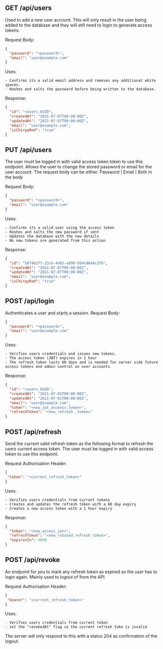

## GET /api/users
Used to add a new user account. This will only result in the user being added to the database and they will still need to login to generate access tokens.

Request Body:
```json
{
  "password": "<password>",
  "email": "user@example.com"
}
```

Uses:

	- Confirms its a valid email address and removes any additional white spaces.
	- Hashes and salts the password before being written to the database.

Response:
```json
{
  "id": "<users_UUID",
  "createdAt": "2021-07-07T00:00:00Z",
  "updatedAt": "2021-07-07T00:00:00Z",
  "email": "user@example.com",
  "isChirpyRed": "true" 
}
```





## PUT /api/users
The user must be logged in with valid access token token to use this endpoint.
Allows the user to change the stored password or email for the user account.
The request body can be either: Password | Email | Both in the body

Request Body:
```json
{
  "password": "<password>",
  "email": "user@example.com"
}
```

Uses:

	- Confirms its a valid user using the access token
	- Hashes and salts the new password if sent
	- Updates the database with the new details
	- No new tokens are generated from this action

Response:
```json
{
  "id": "50746277-23c6-4d85-a890-564c0044c2fb",
  "createdAt": "2021-07-07T00:00:00Z",
  "updatedAt": "2021-07-07T00:00:00Z",
  "email": "user@example.com",
  "isChirpyRed": "true" 
}
```





## POST /api/login
Authenticates a user and starts a session.
Request Body:
```json
{
  "password": "<password>",
  "email": "user@example.com"
}
```

Uses:

	- Verifies users credentials and issues new tokens.
	- The access token (JWT) expires in 1 hour
	- The refresh token lasts 60 days and is needed for server side future access tokens and admin control on user accounts

Response:
```json
{
  "id": "<users_UUID",
  "createdAt": "2021-07-01T00:00:00Z",
  "updatedAt": "2021-07-01T00:00:00Z",
  "email": "user@example.com",
  "token": "<new_jwt_acceess_token>",
  "refreshToken": "<new_refresh _token>"
}
```




## POST /api/refresh
 Send the current valid refresh token as the following format to refresh the users current access token.
 The user must be logged in with valid access token to use this endpoint.
 
 Request Authorisation Header:
 ```json
{
  "token": "<current_refresh_token>"
}
```

Uses:

	- Verifies users credentials from current tokens
	- Creates and updates the refresh token with a 60 day expiry
	- Creates a new access token with a 1 hour expiry

Response:
```json
{
  "token": "<new_access_jwt>",
  "refreshToken": "<new_rotated_refresh_token>",
  "expiresIn": 3600
}
```

## POST /api/revoke
An endpoint for you to mark any refresh token as expired so the user has to login again. 
Mainly used to logout of from the API.

 Request Authorisation Header:
 ```json
{
  "bearer": "<current_refresh_token>"
}
```

Uses:

	- Verifies users credentials from current token
	- set the "revokedAt" flag so the current refresh toke is invalid

The server will only respond to this with a status 204 as confirmation of the logout.